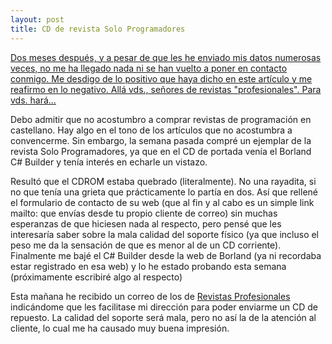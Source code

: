 ```yaml
---
layout: post
title: CD de revista Solo Programadores
---
```


<ins date="20040515171400">Dos meses después, y a pesar de que les he enviado mis datos numerosas veces, no me ha llegado nada ni se han vuelto a poner en contacto conmigo. Me desdigo de lo positivo que haya dicho en este artículo y me reafirmo en lo negativo. Allá vds., señores de <a href="http://www.revistasprofesionales.com/">revistas "profesionales"</a>. Para vds. hará...</ins>

Debo admitir que no acostumbro a comprar revistas de programación en castellano. Hay algo en el tono de los artículos que no acostumbra a convencerme. Sin embargo, la semana pasada compré un ejemplar de la revista Solo Programadores, ya que en el CD de portada venía el Borland C# Builder y tenía interés en echarle un vistazo.

Resultó que el CDROM estaba quebrado (literalmente). No una rayadita, si no que tenía una grieta que prácticamente lo partía en dos. Así que rellené el formulario de contacto de su web (que al fin y al cabo es un simple link mailto: que envías desde tu propio cliente de correo) sin muchas esperanzas de que hiciesen nada al respecto, pero pensé que les interesaría saber sobre la mala calidad del soporte físico (ya que incluso el peso me da la sensación de que es menor al de un CD corriente). Finalmente me bajé el C# Builder desde la web de Borland (ya ni recordaba estar registrado en esa web) y lo he estado probando esta semana (próximamente escribiré algo al respecto)

Esta mañana he recibido un correo de los de <a href="http://www.revistasprofesionales.com/">Revistas Profesionales</a> indicándome que les facilitase mi dirección para poder enviarme un CD de repuesto. La calidad del soporte será mala, pero no así la de la atención al cliente, lo cual me ha causado muy buena impresión.
